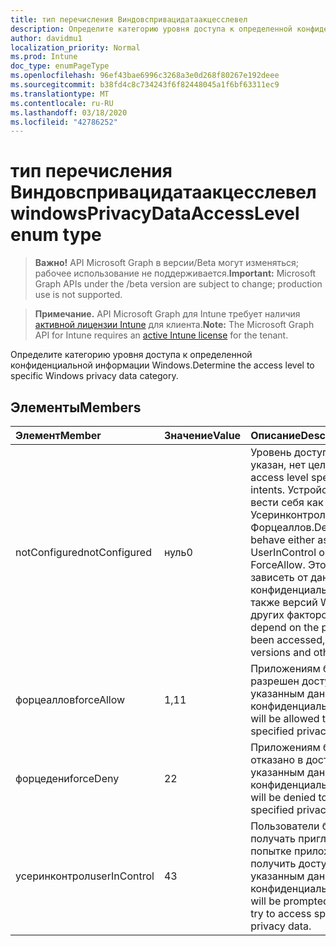 ```yaml
---
title: тип перечисления Виндовспривацидатаакцесслевел
description: Определите категорию уровня доступа к определенной конфиденциальной информации Windows.
author: davidmu1
localization_priority: Normal
ms.prod: Intune
doc_type: enumPageType
ms.openlocfilehash: 96ef43bae6996c3268a3e0d268f80267e192deee
ms.sourcegitcommit: b38fd4c8c734243f6f82448045a1f6bf63311ec9
ms.translationtype: MT
ms.contentlocale: ru-RU
ms.lasthandoff: 03/18/2020
ms.locfileid: "42786252"
---
```

# <a name="windowsprivacydataaccesslevel-enum-type"></a><span data-ttu-id="cd6db-103">тип перечисления Виндовспривацидатаакцесслевел</span><span class="sxs-lookup"><span data-stu-id="cd6db-103">windowsPrivacyDataAccessLevel enum type</span></span>

> <span data-ttu-id="cd6db-104">**Важно!** API Microsoft Graph в версии/Beta могут изменяться; рабочее использование не поддерживается.</span><span class="sxs-lookup"><span data-stu-id="cd6db-104">**Important:** Microsoft Graph APIs under the /beta version are subject to change; production use is not supported.</span></span>

> <span data-ttu-id="cd6db-105">**Примечание.** API Microsoft Graph для Intune требует наличия [активной лицензии Intune](https://go.microsoft.com/fwlink/?linkid=839381) для клиента.</span><span class="sxs-lookup"><span data-stu-id="cd6db-105">**Note:** The Microsoft Graph API for Intune requires an [active Intune license](https://go.microsoft.com/fwlink/?linkid=839381) for the tenant.</span></span>

<span data-ttu-id="cd6db-106">Определите категорию уровня доступа к определенной конфиденциальной информации Windows.</span><span class="sxs-lookup"><span data-stu-id="cd6db-106">Determine the access level to specific Windows privacy data category.</span></span>

## <a name="members"></a><span data-ttu-id="cd6db-107">Элементы</span><span class="sxs-lookup"><span data-stu-id="cd6db-107">Members</span></span>
|<span data-ttu-id="cd6db-108">Элемент</span><span class="sxs-lookup"><span data-stu-id="cd6db-108">Member</span></span>|<span data-ttu-id="cd6db-109">Значение</span><span class="sxs-lookup"><span data-stu-id="cd6db-109">Value</span></span>|<span data-ttu-id="cd6db-110">Описание</span><span class="sxs-lookup"><span data-stu-id="cd6db-110">Description</span></span>|
|:---|:---|:---|
|<span data-ttu-id="cd6db-111">notConfigured</span><span class="sxs-lookup"><span data-stu-id="cd6db-111">notConfigured</span></span>|<span data-ttu-id="cd6db-112">нуль</span><span class="sxs-lookup"><span data-stu-id="cd6db-112">0</span></span>|<span data-ttu-id="cd6db-113">Уровень доступа не указан, нет целей.</span><span class="sxs-lookup"><span data-stu-id="cd6db-113">No access level specified, no intents.</span></span> <span data-ttu-id="cd6db-114">Устройство может вести себя как в Усеринконтрол, так и Форцеаллов.</span><span class="sxs-lookup"><span data-stu-id="cd6db-114">Device may behave either as in UserInControl or ForceAllow.</span></span> <span data-ttu-id="cd6db-115">Это может зависеть от данных о конфиденциальности, а также версий Windows и других факторов.</span><span class="sxs-lookup"><span data-stu-id="cd6db-115">It may depend on the privacy data been accessed, Windows versions and other factors.</span></span>|
|<span data-ttu-id="cd6db-116">форцеаллов</span><span class="sxs-lookup"><span data-stu-id="cd6db-116">forceAllow</span></span>|<span data-ttu-id="cd6db-117">1,1</span><span class="sxs-lookup"><span data-stu-id="cd6db-117">1</span></span>|<span data-ttu-id="cd6db-118">Приложениям будет разрешен доступ к указанным данным о конфиденциальности.</span><span class="sxs-lookup"><span data-stu-id="cd6db-118">Apps will be allowed to access the specified privacy data.</span></span>|
|<span data-ttu-id="cd6db-119">форцедени</span><span class="sxs-lookup"><span data-stu-id="cd6db-119">forceDeny</span></span>|<span data-ttu-id="cd6db-120">2</span><span class="sxs-lookup"><span data-stu-id="cd6db-120">2</span></span>|<span data-ttu-id="cd6db-121">Приложениям будет отказано в доступе к указанным данным о конфиденциальности.</span><span class="sxs-lookup"><span data-stu-id="cd6db-121">Apps will be denied to access specified privacy data.</span></span>|
|<span data-ttu-id="cd6db-122">усеринконтрол</span><span class="sxs-lookup"><span data-stu-id="cd6db-122">userInControl</span></span>|<span data-ttu-id="cd6db-123">4</span><span class="sxs-lookup"><span data-stu-id="cd6db-123">3</span></span>|<span data-ttu-id="cd6db-124">Пользователи будут получать приглашение при попытке приложения получить доступ к указанным данным о конфиденциальности.</span><span class="sxs-lookup"><span data-stu-id="cd6db-124">Users will be prompted when apps try to access specified privacy data.</span></span>|




